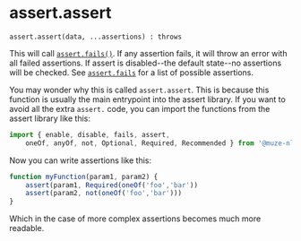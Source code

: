 # assert.assert

```
assert.assert(data, ...assertions) : throws
```

This will call [`assert.fails()`](./fails.md). If any assertion fails, it will throw an error with all failed assertions. If assert is disabled--the default state--no assertions will be checked. See [`assert.fails`](./fails.md) for a list of possible assertions.

You may wonder why this is called `assert.assert`. This is because this function is usually the main entrypoint into the assert library. If you want to avoid all the extra `assert.` code, you can import the functions from the assert library like this:

```javascript
import { enable, disable, fails, assert, 
	oneOf, anyOf, not, Optional, Required, Recommended } from '@muze-nl/assert'
```

Now you can write assertions like this:

```javascript
function myFunction(param1, param2) {
	assert(param1, Required(oneOf('foo','bar'))
	assert(param2, not(oneOf('foo','bar')))
}
```

Which in the case of more complex assertions becomes much more readable.